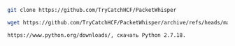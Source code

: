 ```sh
git clone https://github.com/TryCatchHCF/PacketWhisper
```

```sh
wget https://github.com/TryCatchHCF/PacketWhisper/archive/refs/heads/master.zip
```

`https://www.python.org/downloads/, скачать Python 2.7.18.`